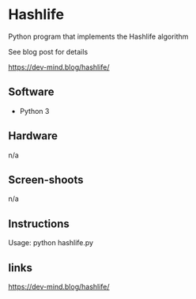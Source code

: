 # Hashlife

Python program that implements the Hashlife algorithm 

See blog post for details

https://dev-mind.blog/hashlife/

## Software

- Python 3

## Hardware

n/a

## Screen-shoots

n/a

## Instructions

Usage: python hashlife.py

## links

https://dev-mind.blog/hashlife/
